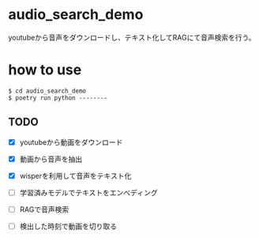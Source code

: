# audio_search_demo
youtubeから音声をダウンロードし、テキスト化してRAGにて音声検索を行う。  

# how to use
```
$ cd audio_search_demo
$ poetry run python --------
```

## TODO
- [x] youtubeから動画をダウンロード
- [x] 動画から音声を抽出
- [x] wisperを利用して音声をテキスト化
- [ ] 学習済みモデルでテキストをエンべディング
- [ ] RAGで音声検索
- [ ] 検出した時刻で動画を切り取る 

